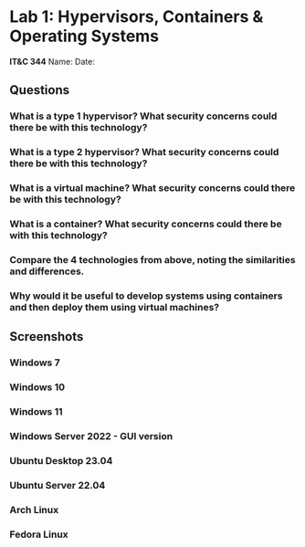# Lab 1: Hypervisors, Containers & Operating Systems

**IT&C 344**
Name: 
Date:

## Questions

### What is a type 1 hypervisor? What security concerns could there be with this technology?

### What is a type 2 hypervisor? What security concerns could there be with this technology? 

### What is a virtual machine? What security concerns could there be with this technology? 

### What is a container? What security concerns could there be with this technology?

### Compare the 4 technologies from above, noting the similarities and differences.

### Why would it be useful to develop systems using containers and then deploy them using virtual machines?

## Screenshots

### Windows 7

### Windows 10

### Windows 11

### Windows Server 2022 - GUI version

### Ubuntu Desktop 23.04

### Ubuntu Server 22.04

### Arch Linux

### Fedora Linux

